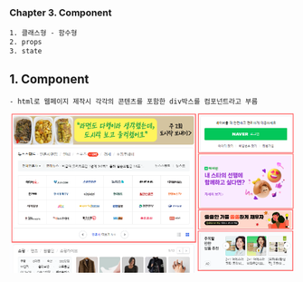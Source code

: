 ### Chapter 3. Component

    1. 클래스형 - 함수형
    2. props
    3. state

## 1. Component

    - html로 웹페이지 제작시 각각의 콘텐츠를 포함한 div박스를 컴포넌트라고 부름

![](./md_image/2024-10-31-10-04-24.png)
